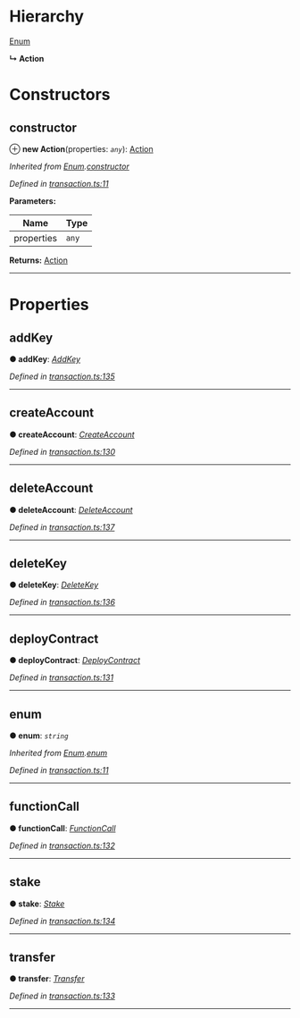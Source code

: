 

# Hierarchy

 [Enum](_transaction_.enum.md)

**↳ Action**

# Constructors

<a id="constructor"></a>

##  constructor

⊕ **new Action**(properties: *`any`*): [Action](_transaction_.action.md)

*Inherited from [Enum](_transaction_.enum.md).[constructor](_transaction_.enum.md#constructor)*

*Defined in [transaction.ts:11](https://github.com/nearprotocol/nearlib/blob/4fd2642/src.ts/transaction.ts#L11)*

**Parameters:**

| Name | Type |
| ------ | ------ |
| properties | `any` |

**Returns:** [Action](_transaction_.action.md)

___

# Properties

<a id="addkey"></a>

##  addKey

**● addKey**: *[AddKey](_transaction_.addkey.md)*

*Defined in [transaction.ts:135](https://github.com/nearprotocol/nearlib/blob/4fd2642/src.ts/transaction.ts#L135)*

___
<a id="createaccount"></a>

##  createAccount

**● createAccount**: *[CreateAccount](_transaction_.createaccount.md)*

*Defined in [transaction.ts:130](https://github.com/nearprotocol/nearlib/blob/4fd2642/src.ts/transaction.ts#L130)*

___
<a id="deleteaccount"></a>

##  deleteAccount

**● deleteAccount**: *[DeleteAccount](_transaction_.deleteaccount.md)*

*Defined in [transaction.ts:137](https://github.com/nearprotocol/nearlib/blob/4fd2642/src.ts/transaction.ts#L137)*

___
<a id="deletekey"></a>

##  deleteKey

**● deleteKey**: *[DeleteKey](_transaction_.deletekey.md)*

*Defined in [transaction.ts:136](https://github.com/nearprotocol/nearlib/blob/4fd2642/src.ts/transaction.ts#L136)*

___
<a id="deploycontract"></a>

##  deployContract

**● deployContract**: *[DeployContract](_transaction_.deploycontract.md)*

*Defined in [transaction.ts:131](https://github.com/nearprotocol/nearlib/blob/4fd2642/src.ts/transaction.ts#L131)*

___
<a id="enum"></a>

##  enum

**● enum**: *`string`*

*Inherited from [Enum](_transaction_.enum.md).[enum](_transaction_.enum.md#enum)*

*Defined in [transaction.ts:11](https://github.com/nearprotocol/nearlib/blob/4fd2642/src.ts/transaction.ts#L11)*

___
<a id="functioncall"></a>

##  functionCall

**● functionCall**: *[FunctionCall](_transaction_.functioncall.md)*

*Defined in [transaction.ts:132](https://github.com/nearprotocol/nearlib/blob/4fd2642/src.ts/transaction.ts#L132)*

___
<a id="stake"></a>

##  stake

**● stake**: *[Stake](_transaction_.stake.md)*

*Defined in [transaction.ts:134](https://github.com/nearprotocol/nearlib/blob/4fd2642/src.ts/transaction.ts#L134)*

___
<a id="transfer"></a>

##  transfer

**● transfer**: *[Transfer](_transaction_.transfer.md)*

*Defined in [transaction.ts:133](https://github.com/nearprotocol/nearlib/blob/4fd2642/src.ts/transaction.ts#L133)*

___


